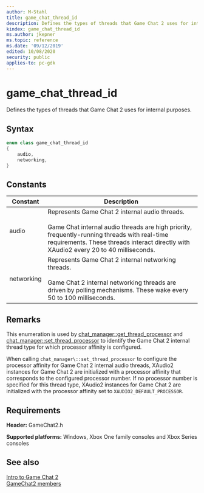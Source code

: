 ```yaml
---
author: M-Stahl
title: game_chat_thread_id
description: Defines the types of threads that Game Chat 2 uses for internal purposes.
kindex: game_chat_thread_id
ms.author: jkepner
ms.topic: reference
ms.date: '09/12/2019'
edited: 10/08/2020
security: public
applies-to: pc-gdk
---
```


# game_chat_thread_id
  
Defines the types of threads that Game Chat 2 uses for internal purposes.  
  
<a id="syntaxSection"></a>
  
## Syntax
  
```cpp
enum class game_chat_thread_id  
{  
    audio,  
    networking,  
}  
```  
  
<a id="constantsSection"></a>
  
## Constants
  
| Constant | Description |  
| --- | --- |  
| audio | Represents Game Chat 2 internal audio threads.<br/><br/> Game Chat internal audio threads are high priority, frequently-running threads with real-time requirements. These threads interact directly with XAudio2 every 20 to 40 milliseconds. |  
| networking | Represents Game Chat 2 internal networking threads.<br/><br/> Game Chat 2 internal networking threads are driven by polling mechanisms. These wake every 50 to 100 milliseconds. |  
  
<a id="remarksSection"></a>
  
## Remarks
  
This enumeration is used by [chat_manager::get_thread_processor](../classes/chat_manager/methods/chat_manager_get_thread_processor.md) and [chat_manager::set_thread_processor](../classes/chat_manager/methods/chat_manager_set_thread_processor.md) to identify the Game Chat 2 internal thread type for which processor affinity is configured.  
  
When calling `chat_manager\::set_thread_processor` to configure the processor affinity for Game Chat 2 internal audio threads, XAudio2 instances for Game Chat 2 are initialized with a processor affinity that corresponds to the configured processor number. If no processor number is specified for this thread type, XAudio2 instances for Game Chat 2 are initialized with the processor affinity set to `XAUDIO2_DEFAULT_PROCESSOR`.  
  
<a id="requirementsSection"></a>
  
## Requirements
  
**Header:** GameChat2.h  
  
**Supported platforms:** Windows, Xbox One family consoles and Xbox Series consoles  
  
<a id="seealsoSection"></a>
  
## See also
  
[Intro to Game Chat 2](../../../../chat/overviews/game-chat2/game-chat-2-intro.md)  
[GameChat2 members](../gamechat2_members.md)  
  